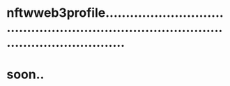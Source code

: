 # nftwweb3profile...............................................................................................................
# soon..
